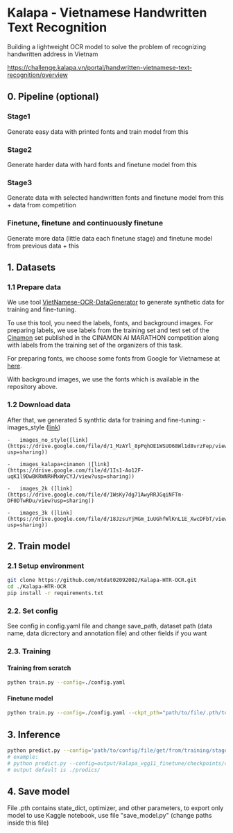 # Kalapa - Vietnamese Handwritten Text Recognition
Building a lightweight OCR model to solve the problem of recognizing handwritten address in Vietnam

https://challenge.kalapa.vn/portal/handwritten-vietnamese-text-recognition/overview

## 0. Pipeline (optional)
### Stage1
Generate easy data with printed fonts and train model from this 
### Stage2
Generate harder data with hard fonts and finetune model from this
### Stage3
Generate data with selected handwritten fonts and finetune model from this + data from competition
### Finetune, finetune and continuously finetune
Generate more data (little data each finetune stage) and finetune model from previous data + this

## 1. Datasets
### 1.1 Prepare data

We use tool [VietNamese-OCR-DataGenerator](https://github.com/docongminh/VietNamese-OCR-DataGenerator) to generate synthetic data for training and fine-tuning. 

To use this tool, you need the labels, fonts, and background images. 
For preparing labels, we use labels from the training set and test set of the [Cinamon](https://github.com/pbcquoc/vietnamese_ocr/blob/master/README.md) set published in the CINAMON AI MARATHON competition along with labels from the training set of the organizers of this task.
    
For preparing fonts, we choose some fonts from Google for Vietnamese at [here](https://fonts.google.com/?subset=vietnamese&noto.script=Latn).
    
With background images, we use the fonts which is available in the repository above.
    
### 1.2 Download data

After that, we generated 5 synthtic data for training and fine-tuning:
    -   images_style ([link](https://drive.google.com/file/d/1AOlXamwoEeFx5PxqJTBAgSV4sMP_BtvE/view?usp=sharing))
    
    -   images_no_style([link](https://drive.google.com/file/d/1_MzAYl_8pPqhOE1WSUO68Wl1d8vrzFep/view?usp=sharing))
    
    -   images_kalapa+cinamon ([link](https://drive.google.com/file/d/1Is1-Ao12F-uqK1l9DwBKRWNRHMxWyCYJ/view?usp=sharing))
    
    -   images_2k ([link](https://drive.google.com/file/d/1WsKy7dg71AwyRRJGqiNFTm-DF0DTwRDu/view?usp=sharing))
    
    -   images_3k ([link](https://drive.google.com/file/d/18JzsuYjMGm_IuUGhfWlKnL1E_XwcDFbT/view?usp=sharing))
## 2. Train model
### 2.1 Setup environment
```bash
git clone https://github.com/ntdat02092002/Kalapa-HTR-OCR.git
cd ./Kalapa-HTR-OCR
pip install -r requirements.txt
```
### 2.2. Set config
See config in config.yaml file and change save_path, dataset path (data name, data dicrectory and annotation file) and other fields if you want

### 2.3. Training
#### Training from scratch
```bash
python train.py --config=./config.yaml
```
#### Finetune model
```bash
python train.py --config=./config.yaml --ckpt_pth="path/to/file/.pth/to/finetune"
```

## 3. Inference
```bash
python predict.py --config='path/to/config/file/get/from/training/stage' --weight='path/to/.pth/file/get/from/training/stage' --directory='path/to/folder/contain/images' --output='where/to/save/output'
# example:
# python predict.py --config=output/kalapa_vgg11_finetune/checkpoints/config.yml --weight=output/kalapa_vgg11_finetune/checkpoints/vgg_seq2seq.pth --directory=/workplace/datasets/Kalapa/OCR/public_test/images
# output default is ./predics/
```

## 4. Save model
File .pth contains state_dict, optimizer, and other parameters, to export only model to use Kaggle notebook, use file "save_model.py" (change paths inside this file)




